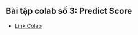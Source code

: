 ## Bài tập colab số 3: Predict Score
- [Link Colab](https://colab.research.google.com/drive/1-DjmrnVLL1TMddqCkjxiQj2QL7rHF-hW?authuser=1#scrollTo=3DXoP7w_cc5R)
